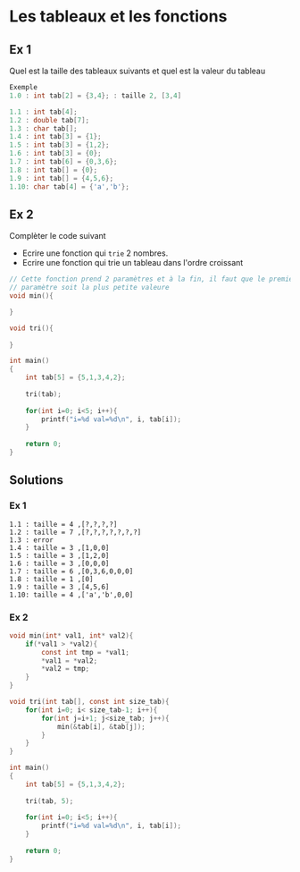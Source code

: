 # Les tableaux et les fonctions

## Ex 1

Quel est la taille des tableaux suivants et quel est la valeur du tableau

```c
Exemple
1.0 : int tab[2] = {3,4}; : taille 2, [3,4]

1.1 : int tab[4];
1.2 : double tab[7];
1.3 : char tab[];
1.4 : int tab[3] = {1};
1.5 : int tab[3] = {1,2};
1.6 : int tab[3] = {0};
1.7 : int tab[6] = {0,3,6};
1.8 : int tab[] = {0};
1.9 : int tab[] = {4,5,6};
1.10: char tab[4] = {'a','b'};
```

## Ex 2

Complèter le code suivant

- Ecrire une fonction qui `trie` 2 nombres.
- Ecrire une fonction qui trie un tableau dans l'ordre croissant

```c
// Cette fonction prend 2 paramètres et à la fin, il faut que le premier 
// paramètre soit la plus petite valeure
void min(){

}

void tri(){
    
}

int main()
{
    int tab[5] = {5,1,3,4,2};
    
    tri(tab);
    
    for(int i=0; i<5; i++){
        printf("i=%d val=%d\n", i, tab[i]);
    }
    
    return 0;
}
```

## Solutions
### Ex 1
```connsole
1.1 : taille = 4 ,[?,?,?,?]
1.2 : taille = 7 ,[?,?,?,?,?,?,?]
1.3 : error
1.4 : taille = 3 ,[1,0,0]
1.5 : taille = 3 ,[1,2,0]
1.6 : taille = 3 ,[0,0,0]
1.7 : taille = 6 ,[0,3,6,0,0,0]
1.8 : taille = 1 ,[0]
1.9 : taille = 3 ,[4,5,6]
1.10: taille = 4 ,['a','b',0,0]
```

### Ex 2

```c
void min(int* val1, int* val2){
    if(*val1 > *val2){
        const int tmp = *val1;
        *val1 = *val2;
        *val2 = tmp;
    }
}

void tri(int tab[], const int size_tab){
    for(int i=0; i< size_tab-1; i++){
        for(int j=i+1; j<size_tab; j++){
            min(&tab[i], &tab[j]);
        }
    }
}

int main()
{
    int tab[5] = {5,1,3,4,2};
    
    tri(tab, 5);
    
    for(int i=0; i<5; i++){
        printf("i=%d val=%d\n", i, tab[i]);
    }
    
    return 0;
}
```
